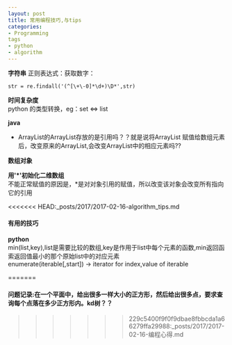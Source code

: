 ```yaml
---
layout: post
title: 常用编程技巧,与tips
categories:
- Programming
tags
- python
- algorithm
---
```


**字符串**
正则表达式：获取数字：
```str = str.strip()  
str = re.findall('(^[\+\-0]*\d+)\D*',str)
```  

**时间复杂度**  
python 的类型转换，eg：set <=> list

**java**   
- ArrayList的ArrayList存放的是引用吗？？就是说将ArrayList 赋值给数组元素后，改变原来的ArrayList,会改变ArrayList中的相应元素吗??

**数组对象**  

**用'*'初始化二维数组**  
不能正常赋值的原因是，*是对对象引用的赋值，所以改变该对象会改变所有指向它的引用

<<<<<<< HEAD:_posts/2017/2017-02-16-algorithm_tips.md
#### 有用的技巧
**python**  
min(list,key),list是需要比较的数组,key是作用于list中每个元素的函数,min返回函索返回值最小的那个原始list中的对应元素  
enumerate(iterable[,start]) -> iterator for index,value of iterable  

=======
#### 问题记录:在一个平面中，给出很多一样大小的正方形，然后给出很多点，要求查询每个点落在多少正方形内。kd树？？
>>>>>>> 229c5400f9f0f9dbae8fbbcda1a66279ffa29988:_posts/2017/2017-02-16-编程心得.md
